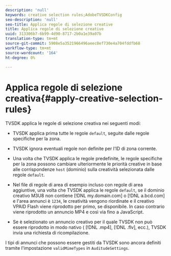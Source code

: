 ```yaml
---
description: 'null'
keywords: creative selection rules;AdobeTVSDKConfig
seo-description: 'null'
seo-title: Applica regole di selezione creative
title: Applica regole di selezione creative
uuid: 313306b7-6b99-4d90-8717-2b0a1e39a07b
translation-type: tm+mt
source-git-commit: 5908e5a3521966496aeec0ef730e4a704fddfb68
workflow-type: tm+mt
source-wordcount: '164'
ht-degree: 0%

---
```



# Applica regole di selezione creativa{#apply-creative-selection-rules}

TVSDK applica le regole di selezione creativa nei seguenti modi:

* TVSDK applica prima tutte le regole `default`, seguite dalle regole specifiche per la zona.
* TVSDK ignora eventuali regole non definite per l&#39;ID di zona corrente.
* Una volta che TVSDK applica le regole predefinite, le regole specifiche per la zona possono cambiare ulteriormente le priorità creative in base alle corrispondenze `host` (dominio) sulla creatività selezionata dalle regole `default`.

* Nel file di regole di area di esempio incluso con regole di area aggiuntive, una volta che TVSDK applica le regole `default`, se il dominio creativo M3U8 non contiene [!DNL my.domain.com] o [!DNL a.bcd.com] e l&#39;area annunci è `1234`, le creatività vengono riordinate e il creativo VPAID Flash viene riprodotto per primo, se disponibile. In caso contrario viene riprodotto un annuncio MP4 e così via fino a JavaScript.

* Se è selezionato un annuncio creativo per il quale TVSDK non può essere riprodotto in modo nativo ( [!DNL .mp4], [!DNL .flv], ecc.), TVSDK invia una richiesta di ricompilazione.

I tipi di annunci che possono essere gestiti da TVSDK sono ancora definiti tramite l&#39;impostazione `validMimeTypes` in `AuditudeSettings`.
